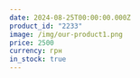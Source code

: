 ```yaml
---
date: 2024-08-25T00:00:00.000Z
product_id: "2233"
image: /img/our-product1.png
price: 2500
currency: грн
in_stock: true
---
```

